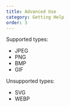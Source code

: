 ```yaml
---
title: Advanced Use
category: Getting Help
order: 3
---
```


Supported types:

* JPEG
* PNG
* BMP
* GIF

Unsupported types:

* SVG
* WEBP
